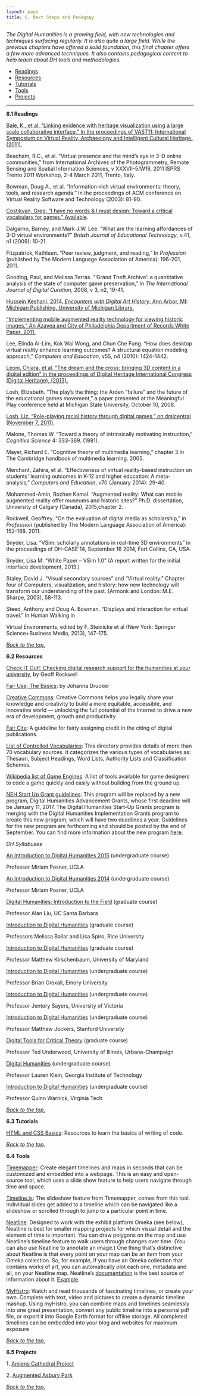 ```yaml
---
layout: page
title: 6. Next Steps and Pedagogy
---
```

<a name="top">*The Digital Humanities is a growing field, with new technologies and techniques surfacing regularly. It is also quite a large field. While the previous chapters have offered a solid foundation, this final chapter offers a few more advanced techniques.  It also contains pedagogical content to help teach about DH tools and methodologies.*</a>

+ <a href="#readings">Readings</a>
+ <a href="#resources">Resources</a>
+ <a href="#tutorials">Tutorials</a>
+ <a href="#tools">Tools</a>
+ <a href="#projects">Projects</a>

---
<a name="readings">**6.1 Readings**</a>

[Bale, K., et al. “Linking evidence with heritage visualization using a large scale collaborative interface,” In the proceedings of VAST11: International Symposium on Virtual Reality, Archaeology and Intelligent Cultural Heritage. (2011).](http://diglib.eg.org/handle/10.2312/VAST.VAST11.121-128)

Beacham, R.C., et al. “Virtual presence and the mind’s eye in 3-D online communities,” from International Archives of the Photogrammetry, Remote Sensing and Spatial Information Sciences, v XXXVII-5/W16, 2011 ISPRS Trento 2011 Workshop, 2-4 March 2011, Trento, Italy.

Bowman, Doug A., et al. “Information-rich virtual environments: theory, tools, and research agenda.” In the proceedings of ACM conference on Virtual Reality Software and Technology (2003): 81-90.

[Costikyan, Greg. “I have no words & I must design: Toward a critical vocabulary for games.” Available](http://www.digra.org/wp-content/uploads/digital-library/05164.51146.pdf).

Dalgarno, Barney, and Mark J.W. Lee. “What are the learning affordances of 3-D virtual environments?” *British Journal of Educational Technology*, v.41, n1 (2009): 10-21.

Fitzpatrick, Kathleen. “Peer review, judgment, and reading,” In *Profession* (published by The Modern Language Association of America): 196-201, 2011.

Gooding, Paul, and Melissa Terras. “’Grand Theft Archive’: a quantitative analysis of the state of computer game preservation,” In *The International Journal of Digital Curation*, 2008, v 3, n2, 19-41.

[Hussein Keshani. 2014. *Encounters with Digital Art History*. Ann Arbor, MI: Michigan Publishing, University of Michigan Library.](http://hdl.handle.net/2027/spo.13441566.0044.012)

[“Implementing mobile augmented reality technology for viewing historic images.” An Azavea and City of Philadelphia Department of Records White Paper. 2011.](http://www.azavea.com/research/company-research/augmented-reality/)

Lee, Elinda Ai-Lim, Kok Wai Wong, and Chun Che Fung. “How does desktop virtual reality enhance learning outcomes? A structural equation modeling approach,” *Computers and Education*, v55, n4 (2010): 1424-1442.

[Leoni, Chiara, et al. “The dream and the cross: bringing 3D content in a digital edition” in the proceedings of Digital Heritage International Congress (Digital Heritage), (2013).](http://ieeexplore.ieee.org/xpl/articleDetails.jsp?arnumber=6743751)

Losh, Elizabeth. “The play’s the thing: the Arden “failure” and the future of the educational games movement,” a paper presented at the Meaningful Play conference held at Michigan State University, October 10, 2008.

[Losh, Liz. “Role-playing racial history through digital games,” on dmlcentral (November 7, 2011).](http://dmlcentral.net/blog/liz-losh/role-playing-racial-history-through-digital-games)

Malone, Thomas W. “Toward a theory of intrinsically motivating instruction,” *Cognitive Science* 4: 333-369. (1981).

Mayer, Richard E. “Cognitive theory of multimedia learning,” chapter 3 in The Cambridge handbook of multimedia learning. 2005.

Merchant, Zahira, et al. “Effectiveness of virtual reality-based instruction on students' learning outcomes in K-12 and higher education: A meta-analysis,” *Computers and Education*, v70 (January 2014): 29-40.

Mohammed-Amin, Rozhen Kamal. “Augmented reality: What can mobile augmented reality offer museums and historic sites?” Ph.D. dissertation, University of Calgary (Canada), 2015,chapter 2.

Rockwell, Geoffrey. “On the evaluation of digital media as scholarship,” in *Profession* (published by The Modern Language Association of America): 152-168. 2011.

Snyder, Lisa. “VSim: scholarly annotations in real-time 3D environments” in the proceedings of DH-CASE'14, September 16 2014, Fort Collins, CA, USA.

Snyder, Lisa M. “White Paper – VSim 1.0” (A report written for the initial interface development, 2013.)

Staley, David J. “Visual secondary sources” and “Virtual reality.” Chapter four of Computers, visualization, and history: how new technology will transform our understanding of the past. (Armonk and London: M.E. Sharpe, 2003), 58-113.

Steed, Anthony and Doug A. Bowman. “Displays and interaction for virtual travel.” In Human Walking in

Virtual Environments, edited by F. Steinicke et al (New York: Springer Science+Business Media, 2013), 147-175.

<a href="#top">*Back to the top.*</a>

<a name="resources">**6.2 Resources**</a>

[Check IT Out!: Checking digital research support for the humanities at your university](http://4humanities.org/check-it-out/), by Geoff Rockwell

[Fair Use; The Basics](http://program.dh.ucla.edu/getty/wp-content/uploads/2015/01/DAH_FairUse.ppt):
by Johanna Drucker

[Creative Commons](https://creativecommons.org/): Creative Commons helps you legally share your knowledge and creativity to build a more equitable, accessible, and innovative world — unlocking the full potential of the internet to drive a new era of development, growth and productivity.

[Fair Cite](https://faircite.wordpress.com/): A guideline for fairly assigning credit in the citing of digital publications.

[List of Controlled Vocabularies](http://www.jiscdigitalmedia.ac.uk/guide/controlling-your-language-links-to-metadata-vocabularies/): This directory provides details of more than 70 vocabulary sources. It categorizes the various types of vocabularies as: Thesauri, Subject Headings, Word Lists, Authority Lists and Classification Schemes.

[Wikipedia list of Game Engines](http://en.wikipedia.org/wiki/List_of_game_engines): A list of tools available for game designers to code a game quickly and easily without building from the ground up.

[NEH Start Up Grant guidelines](http://www.neh.gov/grants/odh/digital-humanities-start-grants): This program will be replaced by a new program, Digital Humanities Advancement Grants, whose first deadline will be January 11, 2017. The Digital Humanities Start-Up Grants program is merging with the Digital Humanities Implementation Grants program to create this new program, which will have two deadlines a year. Guidelines for the new program are forthcoming and should be posted by the end of September. You can find
more information about the new program [here](http://www.neh.gov/divisions/odh/grant-news/the-sug-program-no-more-please-welcome-digital-humanities-advancement-grants).

*DH Syllabuses*

[An Introduction to Digital Humanities 2015](http://miriamposner.com/dh101f15/) (undergraduate course)

Professor Miriam Posner, UCLA

[An Introduction to Digital Humanities 2014](http://miriamposner.com/dh101f14/) (undergraduate course)

Professor Miriam Posner, UCLA

[Digital Humanities: Introduction to the Field](http://eng236introdh2014f.pbworks.com/w/page/82521550/Schedule) (graduate course)

Professor Alan Liu, UC Santa Barbara

[Introduction to Digital Humanities](http://digitalhumanities.rice.edu/fall-2013-syllabus/) (graduate course)

Professors Melissa Bailar and Lisa Spiro, Rice University

[Introduction to Digital Humanities](http://mith.umd.edu/engl668k/?page_id=7) (graduate course)

Professor Matthew Kirschenbaum, University of Maryland

[Introduction to Digital Humanities](http://www.briancroxall.net/s14dh/) (undergraduate course)

Professor Brian Croxall, Emory University

[Introduction to Digital Humanities](http://www.jenterysayers.com/wp-content/uploads/2011/09/150_syllabus.pdf) (undergraduate course)

Professor Jentery Sayers, University of Victoria

[Introduction to Digital Humanities](http://coursework.stanford.edu/homepage/Sp12/Sp12-ENGLISH-162-01.html) (undergraduate course)

Professor Matthew Jockers, Stanford University

[Digital Tools for Critical Theory](https://dl.dropboxusercontent.com/u/4713959/DigitalToolsAndCriticalTheory.pdf) (graduate course)

Professor Ted Underwood, University of Illinois, Urbana-Champaign

[Digital Humanities](http://webcache.googleusercontent.com/search?q=cache:3aC-RWEJwAIJ:lkleincourses.lmc.gatech.edu/dh12/syllabus/+&cd=1&hl=en&ct=clnk&gl=us) (undergraduate course)

Professor Lauren Klein, Georgia Institute of Technology

[Introduction to Digital Humanities](http://5074.quinnwarnick.com/) (undergraduate course)

Professor Quinn Warnick, Virginia Tech

<a href="#top">*Back to the top.*</a>

<a name="tutorials">**6.3 Tutorials**</a>

[HTML and CSS Basics](http://miriamposner.com/dh101f15/index.php/tutorials-and-resources/html-css/): Resources to learn the basics of writing of code.

<a href="#top">*Back to the top.*</a>

<a name="tools">**6.4 Tools**</a>

[Timemapper](http://timemapper.okfnlabs.org/): Create elegant timelines and maps in seconds that can be customized and embedded into a webpage. This is an easy and open-source tool, which uses a slide show feature to help users navigate through time and space.

[Timeline.js](http://timeline.knightlab.com/): The slideshow feature from Timemapper, comes from this tool. Individual slides get added to a timeline which can be navigated like a slideshow or scrolled through to jump to a particular point in time.

[Neatline](http://neatline.org/): Designed to work with the exhibit platform Omeka (see below), Neatline is best for smaller mapping projects for which visual detail and the element of time is important. You can draw polygons on the map and use Neatline’s timeline feature to walk users through changes over time. (You can also use Neatline to annotate an image.) One thing that’s distinctive about Neatline is that every point on your map can be an item from your Omeka collection. So, for example, if you have an Omeka collection that contains works of art, you can automatically plot each one, metadata and all, on your Neatline map. Neatline’s [documentation](http://docs.neatline.org/) is the best
source of information about it. [Example](http://ibnjubayr.lib.virginia.edu/view-exhibits).

[MyHistro](http://www.myhistro.com/): Watch and read thousands of fascinating timelines, or create your own. Complete with text, video and pictures to create a dynamic timeline mashup. Using myHistro, you can combine maps and timelines seamlessly into one great presentation, convert any public timeline into a personal pdf file, or export it into Google Earth format for offline storage. All completed timelines can be embedded into your blog and websites for maximum exposure

<a href="#top">*Back to the top.*</a>

<a name="projects">**6.5 Projects**</a>

1\. [Amiens Cathedral Project](http://learn.columbia.edu/Mcahweb/index-frame.html)

2\. [Augmented Asbury Park](http://www.augmentedasburypark.com/)

<a href="#top">*Back to the top.*</a>
